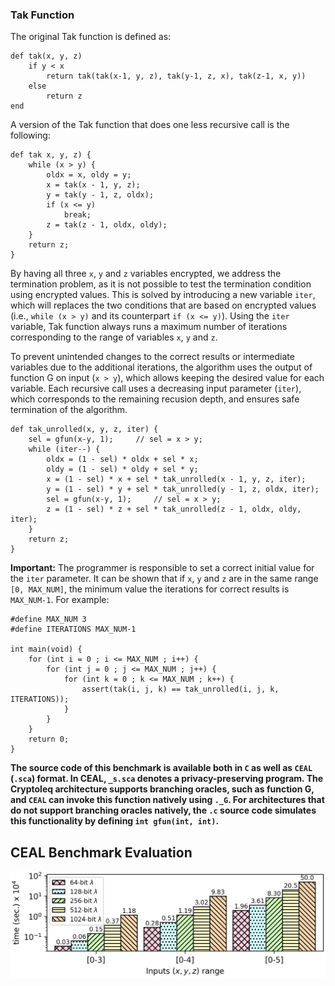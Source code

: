 ### Tak Function
The original Tak function is defined as:

``` 
def tak(x, y, z)
    if y < x
        return tak(tak(x-1, y, z), tak(y-1, z, x), tak(z-1, x, y))
    else
        return z
end
```

A version of the Tak function that does one less recursive call is the following:
```
def tak x, y, z) {
    while (x > y) {
        oldx = x, oldy = y;
        x = tak(x - 1, y, z);
        y = tak(y - 1, z, oldx);
        if (x <= y) 
            break;
        z = tak(z - 1, oldx, oldy);
    }
    return z;
}
```

By having all three ```x```, ```y``` and ```z``` variables encrypted, we address the termination problem, as it is not possible to test the termination condition using encrypted values. This is solved by introducing a new variable ```iter```, which will replaces the two conditions that are based on encrypted values (i.e., ```while (x > y)``` and its counterpart ```if (x <= y)```). Using the ```iter``` variable, Tak function always runs a maximum number of iterations corresponding to the range of variables ```x```, ```y``` and ```z```. 

To prevent unintended changes to the correct results or intermediate variables due to the additional iterations, the algorithm uses the output of function G on input (```x > y```), which allows keeping the desired value for each variable.
Each recursive call uses a decreasing input parameter (```iter```), which  corresponds to the remaining recusion depth, and ensures safe termination of the algorithm.

```
def tak_unrolled(x, y, z, iter) {
    sel = gfun(x-y, 1);     // sel = x > y;
    while (iter--) {
        oldx = (1 - sel) * oldx + sel * x;
        oldy = (1 - sel) * oldy + sel * y;
        x = (1 - sel) * x + sel * tak_unrolled(x - 1, y, z, iter);    
        y = (1 - sel) * y + sel * tak_unrolled(y - 1, z, oldx, iter);
        sel = gfun(x-y, 1);     // sel = x > y;
        z = (1 - sel) * z + sel * tak_unrolled(z - 1, oldx, oldy, iter);
    }
    return z;
}
```

**Important:** The programmer is responsible to set a correct initial value for the ```iter``` parameter. It can be shown that if ```x```, ```y``` and ```z``` are in the same range ```[0, MAX_NUM]```, the minimum value the iterations for correct results is ```MAX_NUM-1```.
For example:
```
#define MAX_NUM 3
#define ITERATIONS MAX_NUM-1

int main(void) {
    for (int i = 0 ; i <= MAX_NUM ; i++) {
        for (int j = 0 ; j <= MAX_NUM ; j++) {
            for (int k = 0 ; k <= MAX_NUM ; k++) {
                assert(tak(i, j, k) == tak_unrolled(i, j, k, ITERATIONS));
            }
        }
    }
    return 0;
}
```

**The source code of this benchmark is available both in `C` as well as `CEAL` (`.sca`) format. In CEAL, `_s.sca` denotes a privacy-preserving program. The Cryptoleq architecture supports branching oracles, such as function G, and `CEAL` can invoke this function natively using `._G`. For architectures that do not support branching oracles natively, the `.c` source code simulates this functionality by defining `int gfun(int, int)`.**

CEAL Benchmark Evaluation
-------------------------
![alt text](./../graphs/tak.png)
